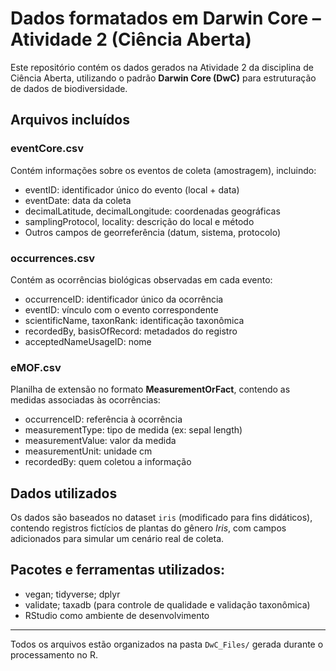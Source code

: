 # Dados formatados em Darwin Core – Atividade 2 (Ciência Aberta)

Este repositório contém os dados gerados na Atividade 2 da disciplina de Ciência Aberta, utilizando o padrão **Darwin Core (DwC)** para estruturação de dados de biodiversidade.

## Arquivos incluídos

### eventCore.csv
Contém informações sobre os eventos de coleta (amostragem), incluindo:
- eventID: identificador único do evento (local + data)
- eventDate: data da coleta
- decimalLatitude, decimalLongitude: coordenadas geográficas
- samplingProtocol, locality: descrição do local e método
- Outros campos de georreferência (datum, sistema, protocolo)

### occurrences.csv
Contém as ocorrências biológicas observadas em cada evento:
- occurrenceID: identificador único da ocorrência
- eventID: vínculo com o evento correspondente
- scientificName, taxonRank: identificação taxonômica
- recordedBy, basisOfRecord: metadados do registro
- acceptedNameUsageID: nome 

### eMOF.csv
Planilha de extensão no formato **MeasurementOrFact**, contendo as medidas associadas às ocorrências:
- occurrenceID: referência à ocorrência
- measurementType: tipo de medida (ex: sepal length)
- measurementValue: valor da medida
- measurementUnit: unidade cm
- recordedBy: quem coletou a informação

## Dados utilizados

Os dados são baseados no dataset `iris` (modificado para fins didáticos), contendo registros fictícios de plantas do gênero *Iris*, com campos adicionados para simular um cenário real de coleta.

## Pacotes e ferramentas utilizados:

- vegan; tidyverse; dplyr
- validate; taxadb (para controle de qualidade e validação taxonômica)
- RStudio como ambiente de desenvolvimento

---

Todos os arquivos estão organizados na pasta `DwC_Files/` gerada durante o processamento no R.
